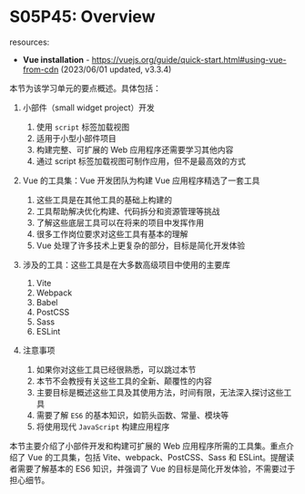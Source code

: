 # S05P45: Overview

resources:

- **Vue installation** - https://vuejs.org/guide/quick-start.html#using-vue-from-cdn (2023/06/01 updated, v3.3.4)



本节为该学习单元的要点概述。具体包括：

1. 小部件（small widget project）开发
   1. 使用 `script` 标签加载视图
   2. 适用于小型小部件项目
   3. 构建完整、可扩展的 Web 应用程序还需要学习其他内容
   4. 通过 script 标签加载视图可制作应用，但不是最高效的方式
2. Vue 的工具集：Vue 开发团队为构建 Vue 应用程序精选了一套工具
   1. 这些工具是在其他工具的基础上构建的
   2. 工具帮助解决优化构建、代码拆分和资源管理等挑战
   3. 了解这些底层工具可以在将来的项目中发挥作用
   4. 很多工作岗位要求对这些工具有基本的理解
   5. Vue 处理了许多技术上更复杂的部分，目标是简化开发体验

3. 涉及的工具：这些工具是在大多数高级项目中使用的主要库
   1. Vite
   2. Webpack
   3. Babel
   4. PostCSS
   5. Sass
   6. ESLint
4. 注意事项
   1. 如果你对这些工具已经很熟悉，可以跳过本节
   2. 本节不会教授有关这些工具的全新、颠覆性的内容
   3. 主要目标是概述这些工具及其使用方法，时间有限，无法深入探讨这些工具
   4. 需要了解 `ES6` 的基本知识，如箭头函数、常量、模块等
   5. 将使用现代 `JavaScript` 构建应用程序

本节主要介绍了小部件开发和构建可扩展的 Web 应用程序所需的工具集。重点介绍了 Vue 的工具集，包括 Vite、webpack、PostCSS、Sass 和 ESLint。提醒读者需要了解基本的 ES6 知识，并强调了 Vue 的目标是简化开发体验，不需要过于担心细节。
